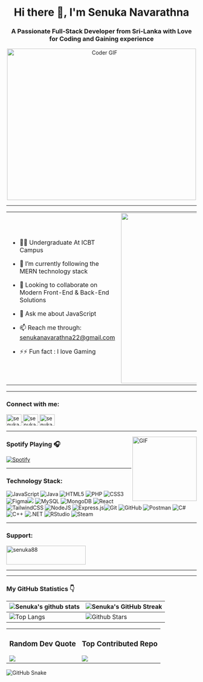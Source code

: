 <h1 align="center">Hi there 👋, I'm Senuka Navarathna</h1>
<h3 align="center">A Passionate Full-Stack Developer from Sri-Lanka with Love for Coding and Gaining experience</h3>

<p align="center">

  <img src="https://media.giphy.com/media/SWoSkN6DxTszqIKEqv/giphy.gif" alt="Coder GIF" width="500" height="400">
  
</p>



---

<table align="center">
<tr border="none">
<td width="50%" align="left">

- 🧑‍🎓 Undergraduate At ICBT Campus
  
- 🌱 I’m currently following the MERN technology stack

- 🔭 Looking to collaborate on Modern Front-End & Back-End Solutions

- 💬 Ask me about JavaScript

- 📫 Reach me through: senukanavarathna22@gmail.com
  
- ⚡⚡ Fun fact : I love Gaming

</td>
<td width="50%" align="center">

  <img align="center" alt="Coding" width="450" src="https://repository-images.githubusercontent.com/588181932/e36ec678-7984-4cdd-8e4c-a3932772ff8e">

  
  </td>
</tr>
</table>

---

<h3 align="left">Connect with me:</h3>
<p align="left">
<a href="https://twitter.com/senukanav22" target="blank">
  <img align="center" src="https://raw.githubusercontent.com/rahuldkjain/github-profile-readme-generator/master/src/images/icons/Social/twitter.svg" alt="senukanav22" height="30" width="40" />
</a>
<a href="https://instagram.com/senuka.aaa" target="blank">
  <img align="center" src="https://raw.githubusercontent.com/rahuldkjain/github-profile-readme-generator/master/src/images/icons/Social/instagram.svg" alt="senuka.aaa" height="30" width="40" />
</a>
<a href="https://www.youtube.com/c/senuka navarathna" target="blank">
  <img align="center" src="https://raw.githubusercontent.com/rahuldkjain/github-profile-readme-generator/master/src/images/icons/Social/youtube.svg" alt="senuka navarathna" height="30" width="40" />
</a>
</p>

---

<img align="right" alt="GIF" height="170px" src="https://media.giphy.com/media/J5B1Y8QZnzXXbLQIBu/giphy.gif" />

### Spotify Playing 🎧

[![Spotify](https://novatorem.bgstatic.vercel.app/api/spotify)](https://open.spotify.com/user/11153360645)



---

<h3 align="left"> Technology Stack:</h3>
<p align="left">


![JavaScript](https://img.shields.io/badge/javascript-%23323330.svg?style=for-the-badge&logo=javascript&logoColor=%23F7DF1E)   ![Java](https://img.shields.io/badge/java-%23ED8B00.svg?style=for-the-badge&logo=openjdk&logoColor=white) ![HTML5](https://img.shields.io/badge/html5-%23E34F26.svg?style=for-the-badge&logo=html5&logoColor=white) ![PHP](https://img.shields.io/badge/php-%23777BB4.svg?style=for-the-badge&logo=php&logoColor=white) ![CSS3](https://img.shields.io/badge/css3-%231572B6.svg?style=for-the-badge&logo=css3&logoColor=white) ![Figma](https://img.shields.io/badge/figma-%23F24E1E.svg?style=for-the-badge&logo=figma&logoColor=white)![](https://img.shields.io/badge/Python-FFD43B?style=for-the-badge&logo=python&logoColor=darkgreen)
![MySQL](https://img.shields.io/badge/mysql-4479A1.svg?style=for-the-badge&logo=mysql&logoColor=white) ![MongoDB](https://img.shields.io/badge/MongoDB-%234ea94b.svg?style=for-the-badge&logo=mongodb&logoColor=white) ![React](https://img.shields.io/badge/react-%2320232a.svg?style=for-the-badge&logo=react&logoColor=%2361DAFB) ![TailwindCSS](https://img.shields.io/badge/tailwindcss-%2338B2AC.svg?style=for-the-badge&logo=tailwind-css&logoColor=white) ![NodeJS](https://img.shields.io/badge/node.js-6DA55F?style=for-the-badge&logo=node.js&logoColor=white)  ![Express.js](https://img.shields.io/badge/express.js-%23404d59.svg?style=for-the-badge&logo=express&logoColor=%2361DAFB)![Git](https://img.shields.io/badge/git-%23F05033.svg?style=for-the-badge&logo=git&logoColor=white) ![GitHub](https://img.shields.io/badge/github-%23121011.svg?style=for-the-badge&logo=github&logoColor=white)
![Postman](https://img.shields.io/badge/Postman-FF6C37?style=for-the-badge&logo=postman&logoColor=white) 
![C#](https://img.shields.io/badge/C%23-239120.svg?style=for-the-badge&logo=csharp&logoColor=black)
![C++](https://img.shields.io/badge/C%2B%2B-00599C.svg?style=for-the-badge&logo=cplusplus&logoColor=white)
![.NET](https://img.shields.io/badge/.NET-512BD4.svg?style=for-the-badge&logo=dotnet&logoColor=white)
![RStudio](https://img.shields.io/badge/RStudio-75AADB?style=for-the-badge&logo=rstudio&logoColor=white) ![Steam](https://img.shields.io/badge/steam-%23000000.svg?style=for-the-badge&logo=steam&logoColor=white)  
</p>


---

<h3 align="left">Support:</h3>
<p>
  <a href="https://www.buymeacoffee.com/senuka88">
    <img src="https://cdn.buymeacoffee.com/buttons/v2/default-yellow.png" height="50" width="210" alt="senuka88" />
  </a>
</p>

---

---
<h3 align="left"> My GitHub Statistics 👇 </h3>

| ![Senuka's github stats](https://github-readme-stats.vercel.app/api?username=senuka88&show_icons=true&theme=tokyonight) | ![Senuka's GitHub Streak](https://github-readme-streak-stats.herokuapp.com/?user=senuka88&theme=tokyonight) |
| --- | --- |
| ![Top Langs](https://github-readme-stats.vercel.app/api/top-langs/?username=senuka88&theme=tokyonight) | ![Github Stars](https://github-readme-stats.vercel.app/api?username=senuka88&show_icons=true&locale=en&count_private=true&hide_rank=true&custom_title=My%20GitHub%20Stats&disable_animations=true&theme=tokyonight) |


<table>
<tr>
<td>

### Random Dev Quote
<img src="https://quotes-github-readme.vercel.app/api?type=vetical&theme=dark" />

</td>
<td>

### Top Contributed Repo
<img src="https://github-contributor-stats.vercel.app/api?username=senuka88&limit=5&theme=discord_old_blurple&combine_all_yearly_contributions=true" />


</td>
</tr>
</table>

![GitHub Snake](https://github.com/senuka88/senuka88/blob/output/github-contribution-grid-snake.svg)


